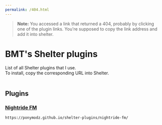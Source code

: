 ```yaml
---
permalink: /404.html
---
```

> **Note:** You accessed a link that returned a 404, probably by clicking one of the plugin links. You're supposed to copy the link address and add it into shelter.

# BMT's Shelter plugins

List of all Shelter plugins that I use.<br>
To install, copy the corresponding URL into Shelter.<br><br>

## Plugins

### [Nightride FM](plugins/nightride-fm/)
```
https://ponymodz.github.io/shelter-plugins/nightride-fm/
```
